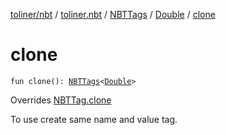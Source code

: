 [toliner/nbt](../../../index.md) / [toliner.nbt](../../index.md) / [NBTTags](../index.md) / [Double](index.md) / [clone](./clone.md)

# clone

`fun clone(): `[`NBTTags`](../index.md)`<`[`Double`](https://kotlinlang.org/api/latest/jvm/stdlib/kotlin/-double/index.html)`>`

Overrides [NBTTag.clone](../../-n-b-t-tag/clone.md)

To use create same name and value tag.


